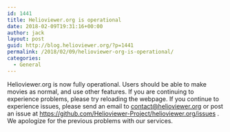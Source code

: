 ```yaml
---
id: 1441
title: Helioviewer.org is operational
date: 2018-02-09T19:31:16+00:00
author: jack
layout: post
guid: http://blog.helioviewer.org/?p=1441
permalink: /2018/02/09/helioviewer-org-is-operational/
categories:
  - General
---
```

Helioviewer.org is now fully operational. Users should be able to make movies as normal, and use other features. If you are continuing to experience problems, please try reloading the webpage. If you continue to experience issues, please send an email to contact@helioviewer.org or post an issue at https://github.com/Helioviewer-Project/helioviewer.org/issues . We apologize for the previous problems with our services.

